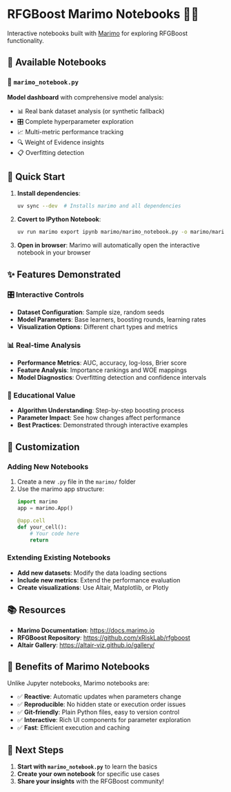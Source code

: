 # RFGBoost Marimo Notebooks 🌊🌳

Interactive notebooks built with [Marimo](https://marimo.io) for exploring RFGBoost functionality.

## 📁 Available Notebooks

### 🔬 `marimo_notebook.py`
**Model dashboard** with comprehensive model analysis:
- 📊 Real bank dataset analysis (or synthetic fallback)
- 🎛️ Complete hyperparameter exploration
- 📈 Multi-metric performance tracking
- 🔍 Weight of Evidence insights
- 📋 Overfitting detection

## 🏃 Quick Start

1. **Install dependencies**:
   ```bash
   uv sync --dev  # Installs marimo and all dependencies
   ```

2. **Covert to IPython Notebook**:
   ```bash
   uv run marimo export ipynb marimo/marimo_notebook.py -o marimo/marimo_notebook.ipynb
   ```

3. **Open in browser**: Marimo will automatically open the interactive notebook in your browser

## ✨ Features Demonstrated

### 🎛️ Interactive Controls
- **Dataset Configuration**: Sample size, random seeds
- **Model Parameters**: Base learners, boosting rounds, learning rates
- **Visualization Options**: Different chart types and metrics

### 📊 Real-time Analysis
- **Performance Metrics**: AUC, accuracy, log-loss, Brier score
- **Feature Analysis**: Importance rankings and WOE mappings
- **Model Diagnostics**: Overfitting detection and confidence intervals

### 🎯 Educational Value
- **Algorithm Understanding**: Step-by-step boosting process
- **Parameter Impact**: See how changes affect performance
- **Best Practices**: Demonstrated through interactive examples

## 🔧 Customization

### Adding New Notebooks
1. Create a new `.py` file in the `marimo/` folder
2. Use the marimo app structure:
   ```python
   import marimo
   app = marimo.App()
   
   @app.cell
   def your_cell():
       # Your code here
       return
   ```

### Extending Existing Notebooks
- **Add new datasets**: Modify the data loading sections
- **Include new metrics**: Extend the performance evaluation
- **Create visualizations**: Use Altair, Matplotlib, or Plotly

## 📚 Resources

- **Marimo Documentation**: https://docs.marimo.io
- **RFGBoost Repository**: https://github.com/xRiskLab/rfgboost
- **Altair Gallery**: https://altair-viz.github.io/gallery/

## 🎯 Benefits of Marimo Notebooks

Unlike Jupyter notebooks, Marimo notebooks are:
- ✅ **Reactive**: Automatic updates when parameters change
- ✅ **Reproducible**: No hidden state or execution order issues
- ✅ **Git-friendly**: Plain Python files, easy to version control
- ✅ **Interactive**: Rich UI components for parameter exploration
- ✅ **Fast**: Efficient execution and caching

## 🚀 Next Steps

1. **Start with `marimo_notebook.py`** to learn the basics
2. **Create your own notebook** for specific use cases
3. **Share your insights** with the RFGBoost community!

